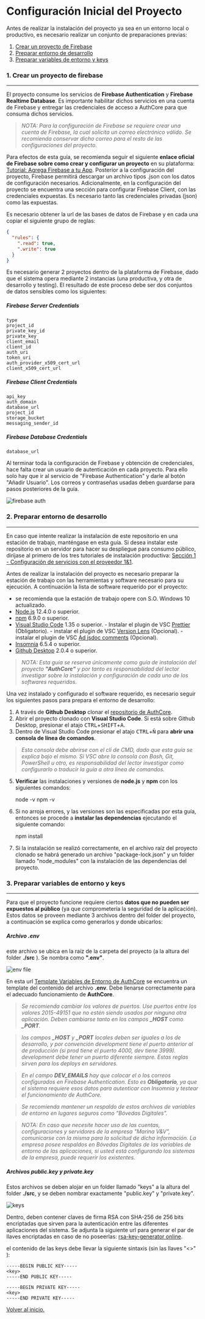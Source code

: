 # Configuración Inicial del Proyecto

Antes de realizar la instalación del proyecto ya sea en un entorno local o productivo, es necesario realizar un conjunto de preparaciones previas:

1. [Crear un proyecto de Firebase](#1-Crear-un-proyecto-de-firebase)
2. [Preparar entorno de desarrollo](#2-Preparar-entorno-de-desarrollo)
3. [Preparar variables de entorno y keys](#3-Preparar-variables-de-entorno-y-keys)

### 1. Crear un proyecto de firebase

---

El proyecto consume los servicios de **Firebase Authentication** y **Firebase Realtime Database**. Es importante habilitar dichos servicios en una cuenta de Firebase y entregar las credenciales de acceso a AuthCore para que consuma dichos servicios.

> _NOTA: Para la configuración de Firebase se requiere crear una cuenta de Firebase, la cual solicita un correo electrónico válido. Se recomienda conservar dicho correo para el resto de las configuraciones del proyecto_.

Para efectos de esta guía, se recomienda seguir el siguiente **enlace oficial de Firebase sobre como crear y configurar un proyecto** en su plataforma: [Tutorial: Agrega Firebase a tu App](https://firebase.google.com/docs/admin/setup/?hl=es-419#add_firebase_to_your_app). Posterior a la configuración del proyecto, Firebase permitirá descargar un archivo tipos .json con los datos de configuración necesarios. Adicionalmente, en la configuración del proyecto se encuentra una sección para configurar Firebase Client, con las credenciales expuestas. Es necesario tanto las credenciales privadas (json) como las expuestas.

Es necesario obtener la url de las bases de datos de Firebase y en cada una copiar el siguiente grupo de reglas:

```json
{
  "rules": {
    ".read": true,
    ".write": true
  }
}
```

Es necesario generar 2 proyectos dentro de la plataforma de Firebase, dado que el sistema opera mediante 2 instancias (una productiva, y otra de desarrollo y testing). El resultado de este proceso debe ser dos conjuntos de datos sensibles como los siguientes:

##### **Firebase Server Credentials**

```
type
project_id
private_key_id
private_key
client_email
client_id
auth_uri
token_uri
auth_provider_x509_cert_url
client_x509_cert_url
```

##### **Firebase Client Credentials**

```
api_key
auth_domain
database_url
project_id
storage_bucket
messaging_sender_id
```

##### **Firebase Database Credentials**

```
database_url
```

Al terminar toda la configuración de Firebase y obtención de credenciales, hace falta crear un usuario de autenticación en cada proyecto. Para ello solo hay que ir al servicio de "Firebase Authentication" y darle al botón "Añadir Usuario". Los correos y contraseñas usadas deben guardarse para pasos posteriores de la guía.

![firebase auth](https://lh3.googleusercontent.com/PMF1cN44BRNPOgO8FUJ_BkQ5x2_6OmlhcRLF-Wlb4FLYqND3LNFMHxTeCqTfiR3Zjn-XYDHUdcQ)

### 2. Preparar entorno de desarrollo

---

En caso que intente realizar la instalación de este repositorio en una estación de trabajo, manténgase en esta guía. Si desea instalar este repositorio en un servidor para hacer su despliegue para consumo público, diríjase al primero de los tres tutoriales de instalación productiva: [Sección 1 - Configuración de servicios con el proveedor 1&1](https://github.com/MarinaVVsoftware/AuthCore/blob/master/docs/ionos-config.md).

Antes de realizar la instalación del proyecto es necesario preparar la estación de trabajo con las herramientas y software necesario para su ejecución. A continuación la lista de software requerido por el proyecto:

- se recomienda que la estación de trabajo opere con S.O. Windows 10 actualizado.
- [Node.js](<[https://nodejs.org/es/](https://nodejs.org/es/)>) 12.4.0 o superior.
- [npm](<[https://github.com/npm/cli/releases/tag/v6.9.0](https://github.com/npm/cli/releases/tag/v6.9.0)>) 6.9.0 o superior.
- [Visual Studio Code](<[https://code.visualstudio.com/](https://code.visualstudio.com/)>) 1.35 o superior. - Instalar el plugin de VSC [Prettier](https://marketplace.visualstudio.com/items?itemName=esbenp.prettier-vscode) (Obligatorio). - instalar el plugin de VSC [Version Lens](https://marketplace.visualstudio.com/items?itemName=pflannery.vscode-versionlens) (Opcional). - instalar el plugin de VSC [Ad jsdoc comments](https://marketplace.visualstudio.com/items?itemName=stevencl.addDocComments) (Opcional).
- [Insomnia](<[https://insomnia.rest/download/](https://insomnia.rest/download/)>) 6.5.4 o superior.
- [Github Desktop](<[https://desktop.github.com/](https://desktop.github.com/)>) 2.0.4 o superior.

> _NOTA: Esta guía se reserva únicamente como guía de instalación del proyecto **"AuthCore"** y por tanto es responsabilidad del lector investigar sobre la instalación y configuración de cada uno de los softwares requeridos._

Una vez instalado y configurado el software requerido, es necesario seguir los siguientes pasos para prepara el entorno de desarrollo:

1. A través de **Github Desktop** clonar el [repositorio de AuthCore](<[https://github.com/MarinaVVsoftware/AuthCore](https://github.com/MarinaVVsoftware/AuthCore)>).
2. Abrir el proyecto clonado con **Visual Studio Code**. Si está sobre Github Desktop, presionar el atajo <kbd>CTRL</kbd>+<kbd>SHIFT</kbd>+<kbd>A</kbd>.
3. Dentro de Visual Studio Code presionar el atajo <kbd>CTRL</kbd>+<kbd>Ñ</kbd> para **abrir una consola de línea de comandos**.

> _Esta consola debe abrirse con el cli de CMD, dado que esta guía se explica bajo el mismo. Si VSC abre la consola con Bash, Git, PowerShell u otro, es responsabilidad del lector investigar como configurarlo o traducir la guía a otra línea de comandos._

5. **Verificar** las instalaciones y versiones de **node.js** y **npm** con los siguientes comandos:

   node -v
   npm -v

6. Si no arroja errores, y las versiones son las especificadas por esta guía, entonces se procede a **instalar las dependencias** ejecutando el siguiente comando:

   npm install

7. Si la instalación se realizó correctamente, en el archivo raíz del proyecto clonado se habrá generado un archivo "package-lock.json" y un folder llamado "node_modules" con la instalación de las dependencias del proyecto.

### 3. Preparar variables de entorno y keys

---

Para que el proyecto funcione requiere ciertos **datos que no pueden ser expuestos al público** (ya que comprometería la seguridad de la aplicación). Estos datos se proveen mediante 3 archivos dentro del folder del proyecto, a continuación se explica como generarlos y donde ubicarlos:

##### **Archivo .env**

este archivo se ubica en la raíz de la carpeta del proyecto (a la altura del folder **./src** ). Se nombra como **".env"**.

![env file](https://lh3.googleusercontent.com/j_c-iIo7viWRRe2hKe8SUbUjSmbwqd4ueDiVOl0gz4HX1hI1Sy56g4vJd4D2sE_p5F_GpLp0vRs)

En esta url [Template Variables de Entorno de AuthCore](https://github.com/MarinaVVsoftware/AuthCore/blob/master/docs/templates/env.md) se encuentra un template del contenido del archivo **.env**. Debe llenarse correctamente para el adecuado funcionamiento de **AuthCore**.

> _Se recomienda cambiar los valores de puertos. Use puertos entre los valores 2015-49151 que no estén siendo usados por ninguna otra aplicación. Deben cambiarse tanto en los campos **\_HOST** como **\_PORT**._

> _los campos **\_HOST** y **\_PORT** locales deben ser iguales a los de desarrollo, y por convención development tiene el puerto anterior al de producción (si prod tiene el puerto 4000, dev tiene 3999). development debe tener un puerto diferente siempre. Estas reglas sirven para los deploys en servidores._

> _En el campo **DEV_EMAILS** hay que colocar el o los correos configurados en Firebase Authentication. Esto es **Obligatorio**, ya que el sistema requiere esos datos para autenticar con Insomnia y testear el funcionamiento de AuthCore._

> _Se recomienda mantener un respaldo de estos archivos de variables de entorno en lugares seguros como "Bóvedas Digitales"._

> _NOTA: En caso que necesite hacer uso de las cuentas, configuraciones y servidores de la empresa "Marina V&V", comunicarse con la misma para la solicitud de dicha información. La empresa posee respaldos en Bóvedas Digitales de las variables de entorno de las aplicaciones, si usted está configurando los sistemas de la empresa, puede requerir los existentes._

##### **Archivos public.key y private.key**

Estos archivos se deben alojar en un folder llamado "keys" a la altura del folder **./src**, y se deben nombrar exactamente "public.key" y "private.key".

![keys](https://lh3.googleusercontent.com/m7jcXoCk0qb-A6bx8tDsRC0GKzCytaCDBWHdPyYzrTWrs9TGrV6Ec4-byJcxtYzDvuOhWUNlm-I)

Dentro, deben contener claves de firma RSA con SHA-256 de 256 bits encriptadas que sirven para la autenticación entre las diferentes aplicaciones del sistema. Se adjunta la siguiente url para generar el par de llaves encriptadas en caso de no poseerlas: [rsa-key-generator online](http://csfieldguide.org.nz/en/interactives/rsa-key-generator/index.html).

el contenido de las keys debe llevar la siguiente sintaxis (sin las llaves "<>" ):

```
-----BEGIN PUBLIC KEY-----
<key>
-----END PUBLIC KEY-----
```

```
-----BEGIN PRIVATE KEY-----
<key>
-----END PRIVATE KEY-----
```

[Volver al inicio.](#Configuración-Inicial-del-Proyecto)
